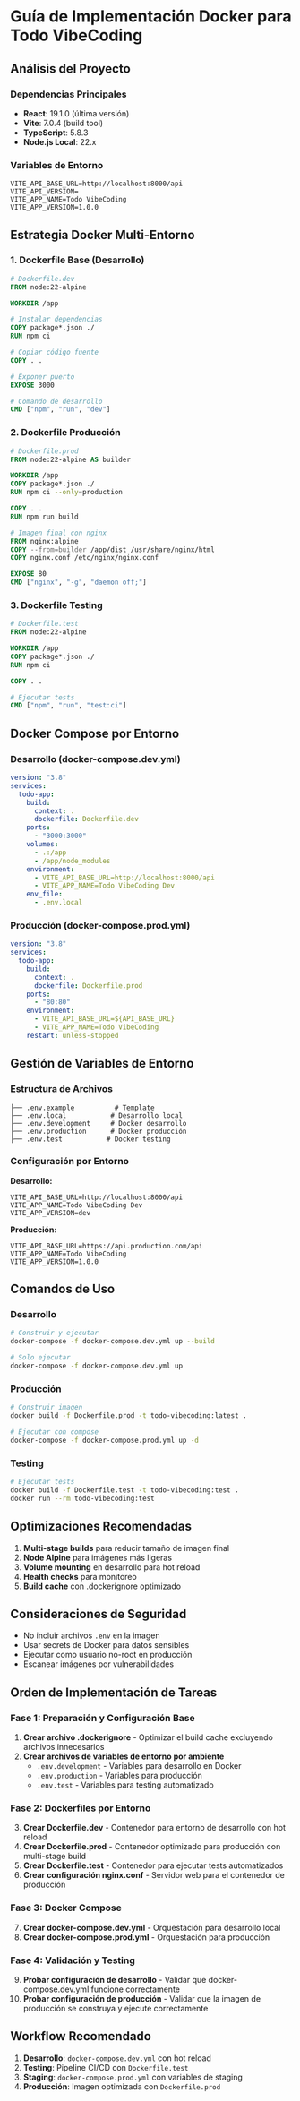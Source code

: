 # Guía de Implementación Docker para Todo VibeCoding

## Análisis del Proyecto

### Dependencias Principales

- **React**: 19.1.0 (última versión)
- **Vite**: 7.0.4 (build tool)
- **TypeScript**: 5.8.3
- **Node.js Local**: 22.x

### Variables de Entorno

```env
VITE_API_BASE_URL=http://localhost:8000/api
VITE_API_VERSION=
VITE_APP_NAME=Todo VibeCoding
VITE_APP_VERSION=1.0.0
```

## Estrategia Docker Multi-Entorno

### 1. Dockerfile Base (Desarrollo)

```dockerfile
# Dockerfile.dev
FROM node:22-alpine

WORKDIR /app

# Instalar dependencias
COPY package*.json ./
RUN npm ci

# Copiar código fuente
COPY . .

# Exponer puerto
EXPOSE 3000

# Comando de desarrollo
CMD ["npm", "run", "dev"]
```

### 2. Dockerfile Producción

```dockerfile
# Dockerfile.prod
FROM node:22-alpine AS builder

WORKDIR /app
COPY package*.json ./
RUN npm ci --only=production

COPY . .
RUN npm run build

# Imagen final con nginx
FROM nginx:alpine
COPY --from=builder /app/dist /usr/share/nginx/html
COPY nginx.conf /etc/nginx/nginx.conf

EXPOSE 80
CMD ["nginx", "-g", "daemon off;"]
```

### 3. Dockerfile Testing

```dockerfile
# Dockerfile.test
FROM node:22-alpine

WORKDIR /app
COPY package*.json ./
RUN npm ci

COPY . .

# Ejecutar tests
CMD ["npm", "run", "test:ci"]
```

## Docker Compose por Entorno

### Desarrollo (docker-compose.dev.yml)

```yaml
version: "3.8"
services:
  todo-app:
    build:
      context: .
      dockerfile: Dockerfile.dev
    ports:
      - "3000:3000"
    volumes:
      - .:/app
      - /app/node_modules
    environment:
      - VITE_API_BASE_URL=http://localhost:8000/api
      - VITE_APP_NAME=Todo VibeCoding Dev
    env_file:
      - .env.local
```

### Producción (docker-compose.prod.yml)

```yaml
version: "3.8"
services:
  todo-app:
    build:
      context: .
      dockerfile: Dockerfile.prod
    ports:
      - "80:80"
    environment:
      - VITE_API_BASE_URL=${API_BASE_URL}
      - VITE_APP_NAME=Todo VibeCoding
    restart: unless-stopped
```

## Gestión de Variables de Entorno

### Estructura de Archivos

```
├── .env.example          # Template
├── .env.local           # Desarrollo local
├── .env.development     # Docker desarrollo
├── .env.production      # Docker producción
├── .env.test           # Docker testing
```

### Configuración por Entorno

**Desarrollo:**

```env
VITE_API_BASE_URL=http://localhost:8000/api
VITE_APP_NAME=Todo VibeCoding Dev
VITE_APP_VERSION=dev
```

**Producción:**

```env
VITE_API_BASE_URL=https://api.production.com/api
VITE_APP_NAME=Todo VibeCoding
VITE_APP_VERSION=1.0.0
```

## Comandos de Uso

### Desarrollo

```bash
# Construir y ejecutar
docker-compose -f docker-compose.dev.yml up --build

# Solo ejecutar
docker-compose -f docker-compose.dev.yml up
```

### Producción

```bash
# Construir imagen
docker build -f Dockerfile.prod -t todo-vibecoding:latest .

# Ejecutar con compose
docker-compose -f docker-compose.prod.yml up -d
```

### Testing

```bash
# Ejecutar tests
docker build -f Dockerfile.test -t todo-vibecoding:test .
docker run --rm todo-vibecoding:test
```

## Optimizaciones Recomendadas

1. **Multi-stage builds** para reducir tamaño de imagen final
2. **Node Alpine** para imágenes más ligeras
3. **Volume mounting** en desarrollo para hot reload
4. **Health checks** para monitoreo
5. **Build cache** con .dockerignore optimizado

## Consideraciones de Seguridad

- No incluir archivos `.env` en la imagen
- Usar secrets de Docker para datos sensibles
- Ejecutar como usuario no-root en producción
- Escanear imágenes por vulnerabilidades

## Orden de Implementación de Tareas

### Fase 1: Preparación y Configuración Base

1. **Crear archivo .dockerignore** - Optimizar el build cache excluyendo archivos innecesarios
2. **Crear archivos de variables de entorno por ambiente**
   - `.env.development` - Variables para desarrollo en Docker
   - `.env.production` - Variables para producción
   - `.env.test` - Variables para testing automatizado

### Fase 2: Dockerfiles por Entorno

3. **Crear Dockerfile.dev** - Contenedor para entorno de desarrollo con hot reload
4. **Crear Dockerfile.prod** - Contenedor optimizado para producción con multi-stage build
5. **Crear Dockerfile.test** - Contenedor para ejecutar tests automatizados
6. **Crear configuración nginx.conf** - Servidor web para el contenedor de producción

### Fase 3: Docker Compose

7. **Crear docker-compose.dev.yml** - Orquestación para desarrollo local
8. **Crear docker-compose.prod.yml** - Orquestación para producción

### Fase 4: Validación y Testing

9. **Probar configuración de desarrollo** - Validar que docker-compose.dev.yml funcione correctamente
10. **Probar configuración de producción** - Validar que la imagen de producción se construya y ejecute correctamente

## Workflow Recomendado

1. **Desarrollo**: `docker-compose.dev.yml` con hot reload
2. **Testing**: Pipeline CI/CD con `Dockerfile.test`
3. **Staging**: `docker-compose.prod.yml` con variables de staging
4. **Producción**: Imagen optimizada con `Dockerfile.prod`
